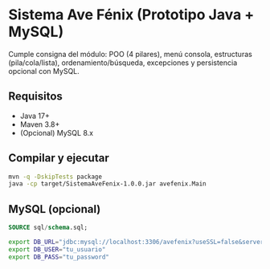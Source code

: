 
# Sistema Ave Fénix (Prototipo Java + MySQL)

Cumple consigna del módulo: POO (4 pilares), menú consola, estructuras (pila/cola/lista),
ordenamiento/búsqueda, excepciones y persistencia opcional con MySQL.

## Requisitos
- Java 17+
- Maven 3.8+
- (Opcional) MySQL 8.x

## Compilar y ejecutar
```bash
mvn -q -DskipTests package
java -cp target/SistemaAveFenix-1.0.0.jar avefenix.Main
```

## MySQL (opcional)
```sql
SOURCE sql/schema.sql;
```
```bash
export DB_URL="jdbc:mysql://localhost:3306/avefenix?useSSL=false&serverTimezone=UTC"
export DB_USER="tu_usuario"
export DB_PASS="tu_password"
```
